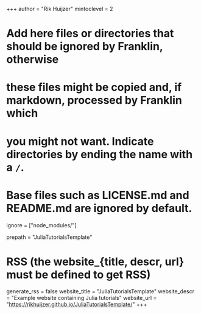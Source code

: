 +++
author = "Rik Huijzer"
mintoclevel = 2

# Add here files or directories that should be ignored by Franklin, otherwise
# these files might be copied and, if markdown, processed by Franklin which
# you might not want. Indicate directories by ending the name with a `/`.
# Base files such as LICENSE.md and README.md are ignored by default.
ignore = ["node_modules/"]

prepath = "JuliaTutorialsTemplate"

# RSS (the website_{title, descr, url} must be defined to get RSS)
generate_rss = false
website_title = "JuliaTutorialsTemplate"
website_descr = "Example website containing Julia tutorials"
website_url   = "https://rikhuijzer.github.io/JuliaTutorialsTemplate/"
+++

